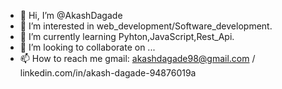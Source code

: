 - 👋 Hi, I’m @AkashDagade
- 👀 I’m interested in web_development/Software_development.
- 🌱 I’m currently learning Pyhton,JavaScript,Rest_Api.
- 💞️ I’m looking to collaborate on ...
- 📫 How to reach me gmail: akashdagade98@gmail.com / linkedin.com/in/akash-dagade-94876019a

<!---
AkashDagade/AkashDagade is a ✨ special ✨ repository because its `README.md` (this file) appears on your GitHub profile.
You can click the Preview link to take a look at your changes.
--->

